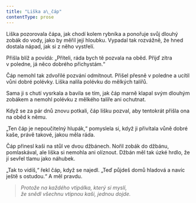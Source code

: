 ```yaml
---
title: "Liška a\_čáp"
contentType: prose
---
```


<section>

Liška pozorovala čápa, jak chodí kolem rybníka a ponořuje svůj dlouhý zobák do vody, jako by měřil její hloubku. Vypadal tak rozvážně, že hned dostala nápad, jak si z něho vystřelí.

Přišla blíž a povídá: „Příteli, ráda bych tě pozvala na oběd. Přijď zítra v poledne, já něco dobrého přichystám.“

Čáp nemohl tak zdvořilé pozvání odmítnout. Přišel přesně v poledne a ucítil vůni dobré polévky. Liška nalila polévku do mělkých talířů.

Sama ji s chutí vysrkala a bavila se tím, jak čáp marně klapal svým dlouhým zobákem a nemohl polévku z mělkého talíře ani ochutnat.

Když se za pár dnů znovu potkali, čáp lišku pozval, aby tentokrát přišla ona na oběd k němu.

„Ten čáp je nepoučitelný hlupák,“ pomyslela si, když ji přivítala vůně dobré kaše, právě takové, jakou měla ráda.

Čáp přinesl kaši na stůl ve dvou džbánech. Nořil zobák do džbánu, pomlaskával, ale liška si nemohla ani olíznout. Džbán měl tak úzké hrdlo, že jí sevřel tlamu jako náhubek.

„Tak to vidíš,“ řekl čáp, když se najedl. „Teď půjdeš domů hladová a navíc ještě s ostudou.“ A měl pravdu.

</section>

<section>

> _Protože na každého vtipálka, který si myslí,  
> že snědl všechnu vtipnou kaši, jednou dojde._

</section>
